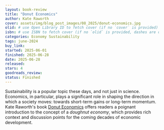 ```yaml
---
layout: book-review
title: "Donut Economics"
author: Kate Raworth
cover: assets/img/blog_post_images/08_2025/donut-economics.jpg
olid: # use Open Library ID to fetch cover (if no `cover` is provided)
isbn: # use ISBN to fetch cover (if no `olid` is provided, dashes are optional)
categories: Economy Sustainability
tags: june-2024
buy_link:
started: 2025-06-01
finished: 2025-06-28
date: 2025-06-28
released: 
stars: 4
goodreads_review: 
status: Finished
---
```


Sustainability is a popular topic these days, and not just in science. Economics, in particular, plays a significant role in shaping the direction in which a society moves: towards short-term gains or long-term momentum. Kate Raworth's book [Donut Economics](https://en.wikipedia.org/wiki/Doughnut_(economic_model)) offers readers a poignant introduction to the concept of a *doughnut economy*, which provides rich context and discussion points for the coming decades of economic development.
